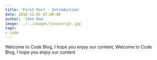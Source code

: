 ```yaml
---
title: 'First Post - Introduction'
date: 2018-12-01 07:00:00
author: 'John Doe'
image: ../../images/javascript.jpg
tags:
- code
---
```


Welcome to Code Blog, I hope you enjoy our content, Welcome to Code Blog, I hope you enjoy our content